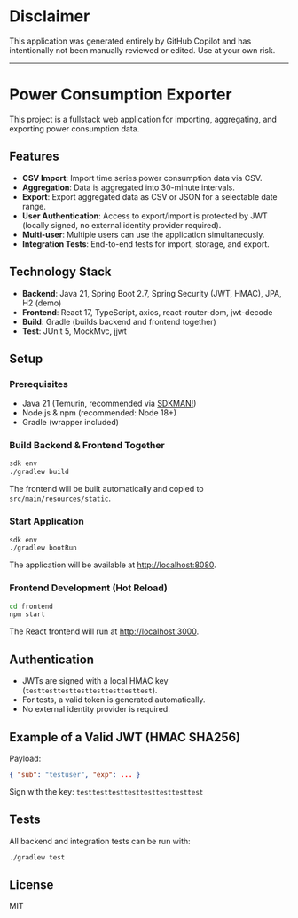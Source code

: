 # Disclaimer

This application was generated entirely by GitHub Copilot and has intentionally not been manually reviewed or edited. Use at your own risk.

---

# Power Consumption Exporter

This project is a fullstack web application for importing, aggregating, and exporting power consumption data.

## Features

- **CSV Import**: Import time series power consumption data via CSV.
- **Aggregation**: Data is aggregated into 30-minute intervals.
- **Export**: Export aggregated data as CSV or JSON for a selectable date range.
- **User Authentication**: Access to export/import is protected by JWT (locally signed, no external identity provider required).
- **Multi-user**: Multiple users can use the application simultaneously.
- **Integration Tests**: End-to-end tests for import, storage, and export.

## Technology Stack

- **Backend**: Java 21, Spring Boot 2.7, Spring Security (JWT, HMAC), JPA, H2 (demo)
- **Frontend**: React 17, TypeScript, axios, react-router-dom, jwt-decode
- **Build**: Gradle (builds backend and frontend together)
- **Test**: JUnit 5, MockMvc, jjwt

## Setup

### Prerequisites

- Java 21 (Temurin, recommended via [SDKMAN!](https://sdkman.io/))
- Node.js & npm (recommended: Node 18+)
- Gradle (wrapper included)

### Build Backend & Frontend Together

```sh
sdk env
./gradlew build
```

The frontend will be built automatically and copied to `src/main/resources/static`.

### Start Application

```sh
sdk env
./gradlew bootRun
```

The application will be available at [http://localhost:8080](http://localhost:8080).

### Frontend Development (Hot Reload)

```sh
cd frontend
npm start
```
The React frontend will run at [http://localhost:3000](http://localhost:3000).

## Authentication

- JWTs are signed with a local HMAC key (`testtesttesttesttesttesttesttest`).
- For tests, a valid token is generated automatically.
- No external identity provider is required.

## Example of a Valid JWT (HMAC SHA256)

Payload:
```json
{ "sub": "testuser", "exp": ... }
```
Sign with the key: `testtesttesttesttesttesttesttest`

## Tests

All backend and integration tests can be run with:

```sh
./gradlew test
```

## License

MIT

